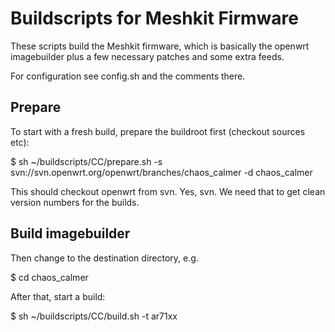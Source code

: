 Buildscripts for Meshkit Firmware
=================================

These scripts build the Meshkit firmware, which is basically the openwrt
imagebuilder plus a few necessary patches and some extra feeds.

For configuration see config.sh and the comments there.

Prepare
-------

To start with a fresh build, prepare the buildroot first (checkout sources etc):

$ sh ~/buildscripts/CC/prepare.sh -s svn://svn.openwrt.org/openwrt/branches/chaos_calmer -d chaos_calmer

This should checkout openwrt from svn. Yes, svn. We need that to get clean
version numbers for the builds.

Build imagebuilder
------------------

Then change to the destination directory, e.g.

$ cd chaos_calmer

After that, start a build:

$ sh ~/buildscripts/CC/build.sh -t ar71xx













